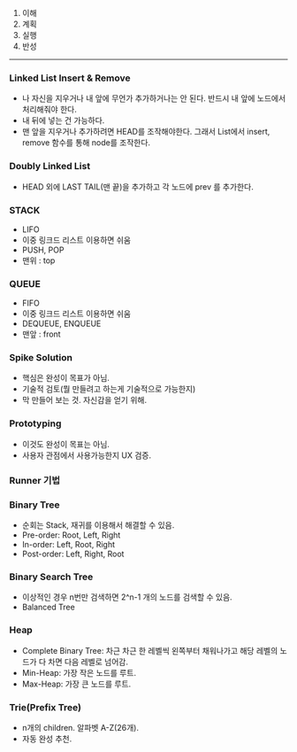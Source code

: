 1. 이해
2. 계획
3. 실행
4. 반성

---

### Linked List Insert & Remove
- 나 자신을 지우거나 내 앞에 무언가 추가하거나는 안 된다. 반드시 내 앞에 노드에서 처리해줘야 한다.
- 내 뒤에 넣는 건 가능하다.
- 맨 앞을 지우거나 추가하려면 HEAD를 조작해야한다. 그래서 List에서 insert, remove 함수를 통해 node를 조작한다.

### Doubly Linked List
- HEAD 외에 LAST TAIL(맨 끝)을 추가하고 각 노드에 prev 를 추가한다.

### STACK
- LIFO
- 이중 링크드 리스트 이용하면 쉬움
- PUSH, POP
- 맨위 : top

### QUEUE
- FIFO
- 이중 링크드 리스트 이용하면 쉬움
- DEQUEUE, ENQUEUE
- 맨앞 : front

### Spike Solution
- 핵심은 완성이 목표가 아님.
- 기술적 검토(뭘 만들려고 하는게 기술적으로 가능한지)
- 막 만들어 보는 것. 자신감을 얻기 위해.

### Prototyping
- 이것도 완성이 목표는 아님.
- 사용자 관점에서 사용가능한지 UX 검증.

### Runner 기법

### Binary Tree
- 순회는 Stack, 재귀를 이용해서 해결할 수 있음.
- Pre-order: Root, Left, Right
- In-order: Left, Root, Right
- Post-order: Left, Right, Root

### Binary Search Tree
- 이상적인 경우 n번만 검색하면 2^n-1 개의 노드를 검색할 수 있음.
- Balanced Tree

### Heap
- Complete Binary Tree: 차근 차근 한 레벨씩 왼쪽부터 채워나가고 해당 레벨의 노드가 다 차면 다음 레벨로 넘어감.
- Min-Heap: 가장 작은 노드를 루트.
- Max-Heap: 가장 큰 노드를 루트.

### Trie(Prefix Tree)
- n개의 children. 알파벳 A-Z(26개).
- 자동 완성 추천.

